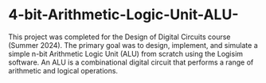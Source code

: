 # 4-bit-Arithmetic-Logic-Unit-ALU-
This project was completed for the Design of Digital Circuits course (Summer 2024). The primary goal was to design, implement, and simulate a simple n-bit Arithmetic Logic Unit (ALU) from scratch using the Logisim software. An ALU is a combinational digital circuit that performs a range of arithmetic and logical operations. 
